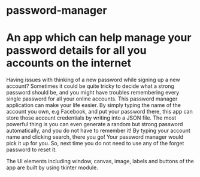 # password-manager
# An app which can help manage your password details for all you accounts on the internet

Having issues with thinking of a new password while signing up a new account? Sometimes it could be quite tricky to decide 
what a strong password should be, and you might have troubles remembering every single password for all your online accounts.
This password manager application can make your life easier. By simply typing the name of the account you own, e.g Facebook, and
put your password there, this app can store those account credentials by writing into a JSON file. The most powerful thing is you can even 
generate a random but strong password automatically, and you do not have to remember it! By typing your account name and clicking search, 
there you go! Your password manager would pick it up for you. So, next time you do not need to use any of the forget password to reset it.


The UI elements including window, canvas, image, labels and buttons of the app are built by using tkinter module. 
